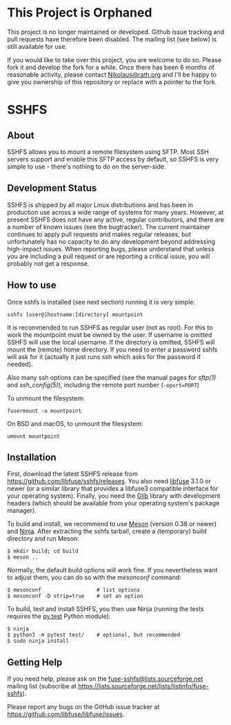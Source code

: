 # This Project is Orphaned
This project is no longer maintained or developed. Github issue tracking and pull requests have therefore been disabled. The mailing list (see below) is still available for use.

If you would like to take over this project, you are welcome to do so. Please fork it and develop the fork for a while. Once there has been 6 months of reasonable activity, please contact <Nikolaus@rath.org> and I'll be happy to give you ownership of this repository or replace with a pointer to the fork.

# SSHFS
## About
SSHFS allows you to mount a remote filesystem using SFTP. Most SSH servers support and enable this SFTP access by default, so SSHFS is very simple to use - there's nothing to do on the server-side.

## Development Status
SSHFS is shipped by all major Linux distributions and has been in production use across a wide range of systems for many years. However, at present SSHFS does not have any active, regular contributors, and there are a number of known issues (see the bugtracker). The current maintainer continues to apply pull requests and makes regular releases, but unfortunately has no capacity to do any development beyond addressing high-impact issues. When reporting bugs, please understand that unless you are including a pull request or are reporting a critical issue, you will probably not get a response.

## How to use
Once sshfs is installed (see next section) running it is very simple:

    sshfs [user@]hostname:[directory] mountpoint

It is recommended to run SSHFS as regular user (not as root). For this to work the mountpoint must be owned by the user. If username is omitted SSHFS will use the local username. If the directory is omitted, SSHFS will mount the (remote) home directory. If you need to enter a password sshfs will ask for it (actually it just runs ssh which asks for the password if needed).

Also many ssh options can be specified (see the manual pages for *sftp(1)* and *ssh_config(5)*), including the remote port number (`-oport=PORT`)

To unmount the filesystem:

    fusermount -u mountpoint

On BSD and macOS, to unmount the filesystem:

    umount mountpoint

## Installation
First, download the latest SSHFS release from <https://github.com/libfuse/sshfs/releases>. You also need [libfuse](http://github.com/libfuse/libfuse) 3.1.0 or newer (or a similar library that provides a libfuse3 compatible interface for your operating system). Finally, you need the [Glib](https://developer.gnome.org/glib/stable/) library with development headers (which should be available from your operating system's package manager).

To build and install, we recommend to use [Meson](http://mesonbuild.com/) (version 0.38 or newer) and [Ninja](https://ninja-build.org/). After extracting the sshfs tarball, create a (temporary) build directory and run Meson:

    $ mkdir build; cd build
    $ meson ..

Normally, the default build options will work fine. If you nevertheless want to adjust them, you can do so with the *mesonconf* command:

    $ mesonconf                  # list options
    $ mesonconf -D strip=true    # set an option

To build, test and install SSHFS, you then use Ninja (running the tests requires the [py.test](http://www.pytest.org/) Python module):

    $ ninja
    $ python3 -m pytest test/    # optional, but recommended
    $ sudo ninja install

## Getting Help
If you need help, please ask on the <fuse-sshfs@lists.sourceforge.net> mailing list (subscribe at <https://lists.sourceforge.net/lists/listinfo/fuse-sshfs>).

Please report any bugs on the GitHub issue tracker at <https://github.com/libfuse/libfuse/issues>.
